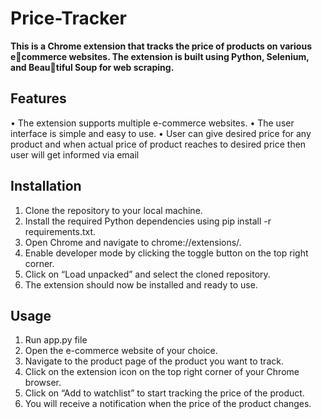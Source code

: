 # Price-Tracker

**This is a Chrome extension that tracks the price of products on various ecommerce websites. The extension is built using Python, Selenium, and Beautiful Soup for web scraping.**

## Features
• The extension supports multiple e-commerce websites.
• The user interface is simple and easy to use.
• User can give desired price for any product and when actual price of product reaches to desired price then user will get informed via email

## Installation
1. Clone the repository to your local machine.
2. Install the required Python dependencies using pip install -r requirements.txt.
3. Open Chrome and navigate to chrome://extensions/.
4. Enable developer mode by clicking the toggle button on the top right corner.
5. Click on “Load unpacked” and select the cloned repository.
6. The extension should now be installed and ready to use.

## Usage
1. Run app.py file
2. Open the e-commerce website of your choice.
3. Navigate to the product page of the product you want to track.
4. Click on the extension icon on the top right corner of your Chrome browser.
5. Click on “Add to watchlist” to start tracking the price of the product.
6. You will receive a notification when the price of the product changes.
